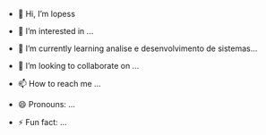 - 👋 Hi, I’m lopess
  
- 👀 I’m interested in ...
- 🌱 I’m currently learning analise e desenvolvimento de sistemas...
- 💞️ I’m looking to collaborate on ...
- 📫 How to reach me ...
- 😄 Pronouns: ...
- ⚡ Fun fact: ...

<!---
Brunolopessobral/Brunolopessobral is a ✨ special ✨ repository because its `README.md` (this file) appears on your GitHub profile.
You can click the Preview link to take a look at your changes.
--->
